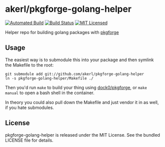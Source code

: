 akerl/pkgforge-golang-helper
==========

[![Automated Build](https://img.shields.io/docker/build/akerl/pkgforge-golang-helper.svg)](https://hub.docker.com/r/akerl/pkgforge-golang-helper/)
[![Build Status](https://img.shields.io/circleci/project/akerl/pkgforge-golang-helper/master.svg)](https://circleci.com/gh/akerl/pkgforge-golang-helper)
[![MIT Licensed](https://img.shields.io/badge/license-MIT-green.svg)](https://tldrlegal.com/license/mit-license)

Helper repo for building golang packages with [pkgforge](https://github.com/akerl/pkgforge)

## Usage

The easiest way is to submodule this into your package and then symlink the Makefile to the root:

```
git submodule add git://github.com/akerl/pkgforge-golang-helper
ln -s pkgforge-golang-helper/Makefile ./
```

Then you'd run `make` to build your thing using [dock0/pkgforge](https://github.com/dock0/pkgforge), or `make manual` to open a bash shell in the container.

In theory you could also pull down the Makefile and just vendor it in as well, if you hate submodules.

## License

pkgforge-golang-helper is released under the MIT License. See the bundled LICENSE file for details.

